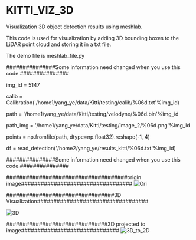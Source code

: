 # KITTI_VIZ_3D
Visualization 3D object detection results using meshlab.

This code is used for visualization by adding 3D bounding boxes to the LiDAR point cloud and storing it in a txt file.

The demo file is meshlab_file.py

###############Some information need changed when you use this code.###############


img_id = 5147

calib = Calibration('/home1/yang_ye/data/Kitti/testing/calib/%06d.txt'%img_id)

path = '/home1/yang_ye/data/Kitti/testing/velodyne/%06d.bin'%img_id

path_img = '/home1/yang_ye/data/Kitti/testing/image_2/%06d.png'%img_id

points = np.fromfile(path, dtype=np.float32).reshape(-1, 4)

df = read_detection('/home2/yang_ye/results_kitti/%06d.txt'%img_id)

###############Some information need changed when you use this code.###############

#####################################origin image##################################
![Ori](https://github.com/yeyang1021/KITTI_VIZ_3D/blob/master/005147.png)

#################################3D Visualization##################################

![3D](https://github.com/yeyang1021/KITTI_VIZ_3D/blob/master/snapshot_514700.png)


###############################3D projected to image##############################
![3D_to_2D](https://github.com/yeyang1021/KITTI_VIZ_3D/blob/master/5147_img.png)

